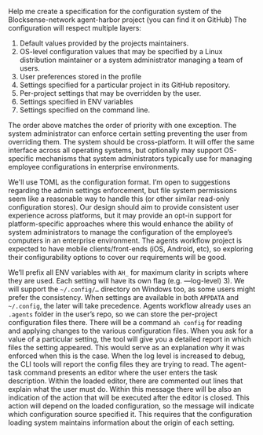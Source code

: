 Help me create a specification for the configuration system of the Blocksense-network agent-harbor project (you can find it on GitHub) The configuration will respect multiple layers:

1. Default values provided by the projects maintainers.
2. OS-level configuration values that may be specified by a Linux distribution maintainer or a system administrator managing a team of users.
3. User preferences stored in the profile
4. Settings specified for a particular project in its GitHub repository.
5. Per-project settings that may be overridden by the user.
6. Settings specified in ENV variables
7. Settings specified on the command line.

The order above matches the order of priority with one exception. The system administrator can enforce certain setting preventing the user from overriding them. The system should be cross-platform. It will offer the same interface across all operating systems, but optionally may support OS-specific mechanisms that system administrators typically use for managing employee configurations in enterprise environments.

We'll use TOML as the configuration format. I’m open to suggestions regarding the admin settings enforcement, but file system permissions seem like a reasonable way to handle this (or other similar read-only configuration stores). Our design should aim to provide consistent user experience across platforms, but it may provide an opt-in support for platform-specific approaches where this would enhance the ability of system administrators to manage the configuration of the employee’s computers in an enterprise environment. The agents workflow project is expected to have mobile clients/front-ends (iOS, Android, etc), so exploring their configurability options to cover our requirements will be good.

We’ll prefix all ENV variables with `AH_` for maximum clarity in scripts where they are used. Each setting will have its own flag (e.g. —log-level) 3). We will support the `~/.config/…` directory on Windows too, as some users might prefer the consistency. When settings are available in both `APPDATA` and `~/.config`, the later will take precedence. Agents workflow already uses an `.agents` folder in the user’s repo, so we can store the per-project configuration files there. There will be a command `ah config` for reading and applying changes to the various configuration files. When you ask for a value of a particular setting, the tool will give you a detailed report in which files the setting appeared. This would serve as an explanation why it was enforced when this is the case. When the log level is increased to debug, the CLI tools will report the config files they are trying to read. The agent-task command presents an editor where the user enters the task description. Within the loaded editor, there are commented out lines that explain what the user must do. Within this message there will be also an indication of the action that will be executed after the editor is closed. This action will depend on the loaded configuration, so the message will indicate which configuration source specified it. This requires that the configuration loading system maintains information about the origin of each setting.
